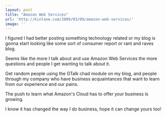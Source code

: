 ```yaml
---
layout: post
title: "Amazon Web Services"
url: 'http://kinlane.com/2009/03/09/amazon-web-services/'
image: ''
---
```


I figured I had better posting something technology related or my blog is gonna start looking like some sort of consumer report or rant and raves blog.

Seems like the more I talk about and use Amazon Web Services the more questions and people I get wanting to talk about it.

Get random people using the GTalk chad module on my blog, and people through my company who have business acquaintances that want to learn from our experience and our pains.

The push to learn what Amazon's Cloud has to offer your business is growing.

I know it has changed the way I do business, hope it can change yours too!